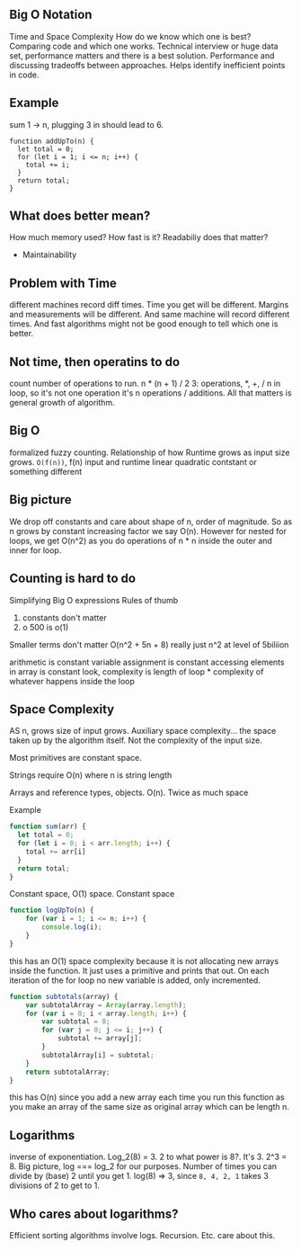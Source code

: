 ## Big O Notation

Time and Space Complexity
How do we know which one is best?
Comparing code and which one works.
Technical interview or huge data set, performance matters and there is a best solution. Performance and discussing tradeoffs between approaches. Helps identify inefficient points in code.

## Example
sum 1 -> n, plugging 3 in should lead to 6.

```
function addUpTo(n) {
  let total = 0;
  for (let i = 1; i <= n; i++) {
    total += i;
  }
  return total;
}
```

## What does better mean?
How much memory used?
How fast is it?
Readabiliy does that matter?
- Maintainability

## Problem with Time
different machines record diff times. Time you get will be different. Margins and measurements will be different. And same machine will record different times. And fast algorithms might not be good enough to tell which one is better.

## Not time, then operatins to do
count number of operations to run.
n * (n + 1) / 2
3: operations, *, +, /
n in loop, so it's not one operation it's n operations / additions.
All that matters is general growth of algorithm.

## Big O
formalized fuzzy counting. Relationship of how Runtime grows as input size grows.
`O(f(n))`, f(n) input and runtime
linear
quadratic
contstant
or something different

## Big picture
We drop off constants and care about shape of n, order of magnitude. So as n grows by constant increasing factor we say O(n). However for nested for loops, we get O(n^2) as you do operations of n * n inside the outer and inner for loop.

## Counting is hard to do
Simplifying Big O expressions
Rules of thumb
1) constants don't matter
2) o 500 is o(1)

Smaller terms don't matter
O(n^2 + 5n + 8)
really just n^2 at level of 5biliion

arithmetic is constant
variable assignment is constant
accessing elements in array is constant
look, complexity is length of loop * complexity of whatever happens inside the loop

## Space Complexity
AS n, grows size of input grows. Auxiliary space complexity... the space taken up by the algorithm itself. Not the complexity of the input size.

Most primitives are constant space.

Strings require O(n) where n is string length

Arrays and reference types, objects. O(n). Twice as much space

Example

```js
function sum(arr) {
  let total = 0;
  for (let i = 0; i < arr.length; i++) {
    total += arr[i]
  }
  return total;
}
```
Constant space, O(1) space. Constant space

```js
function logUpTo(n) {
    for (var i = 1; i <= n; i++) {
        console.log(i);
    }
}
```
this has an O(1) space complexity because it is not allocating new arrays inside the function. It just uses a primitive and prints that out. On each iteration of the for loop no new variable is added, only incremented.

```js
function subtotals(array) {
    var subtotalArray = Array(array.length);
    for (var i = 0; i < array.length; i++) {
        var subtotal = 0;
        for (var j = 0; j <= i; j++) {
            subtotal += array[j];
        }
        subtotalArray[i] = subtotal;
    }
    return subtotalArray;
}
```
this has O(n) since you add a new array each time you run this function as you make an array of the same size as original array which can be length n.

## Logarithms

inverse of exponentiation. Log_2(8) = 3. 2 to what power is 8?. It's 3. 2^3 = 8. Big picture, log === log_2 for our purposes. Number of times you can divide by (base) 2 until you get 1.
log(8) => 3, since `8, 4, 2, 1` takes 3 divisions of 2 to get to 1.

## Who cares about logarithms?
Efficient sorting algorithms involve logs. Recursion. Etc. care about this.

